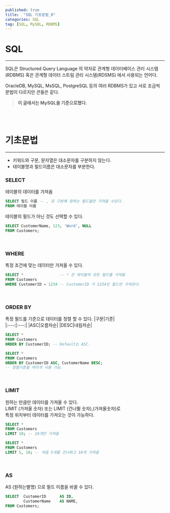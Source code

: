 ```yaml
---
published: true
title:  "SQL 기초문법_0"
categories: SQL
tag: [SQL, MySQL, RDBMS]
---
```


# SQL
---
SQL은 Structured Query Language 의 약자로 관계형 데이터베이스 관리 시스템(RDBMS) 혹은 관계형 데이터 스트림 관리 시스템(RDSMS) 에서 사용되는 언어다.  

OracleDB, MySQL, MsSQL, PostgreSQL 등의 여러 RDBMS가 있고 서로 조금씩 문법이 다르지만 큰들은 같다.  

> **이 글에서는 MySQL을 기준으로했다.**

<br>
<br>

# 기초문법
---  
- 키워드와 구문, 문자열은 대소문자를 구분하지 않는다.
- 테이블명과 필드이름은 대소문자를 부분한다.


### SELECT
테이블의 데이터를 가져옴

```sql
SELECT 필드 이름 -- , 로 구분해 원하는 필드들만 가져올 수있다.
FROM 테이블 이름
```  
테이블의 필드가 아닌 것도 선택할 수 있다.
```sql
SELECT CustomerName, 123, 'Word', NULL
FROM Customers;
```
<br>

### WHERE  
특정 조건에 맞는 데이터만 가져올 수 있다.
```sql
SELECT *                -- * 은 테이블의 모든 필드를 가져옴
FROM Customers
WHERE CustomerID = 1234 -- CustomerID 가 1234인 필드만 가져온다.
```
<br>

### ORDER BY
특정 필드를 기준으로 데이터를 정렬 할 수 있다.
|구문|기준|  
|:---:|:---:|
|ASC|오름차순|
|DESC|내림차순|
```sql
SELECT *
FROM Customers
ORDER BY CustomerID; -- Default는 ASC.
```
```sql
SELECT * 
FROM Customers
ORDER BY CustomerID ASC, CustomerName DESC;
-- 정렬기준을 여러개 사용 가능.
```
<br>

### LIMIT
원하는 만큼만 데이터를 가져올 수 있다.  
LIMIT (가져올 숫자) 또는 LIMIT (건너뛸 숫자),(가져올숫자)로  
특정 위치부터 데이터를 가져오는 것이 가능하다.
```sql
SELECT * 
FROM Customers
LIMIT 10; -- 10개만 가져옴
```
```sql
SELECT * 
FROM Customers
LIMIT 5, 10; -- 처음 5개를 건너뛰고 10개 가져옴
```
<br>

### AS
AS (원하는별명) 으로 필드 이름을 바꿀 수 있다.
```sql
SELECT  CustomerID      AS ID,
        CustomerName    AS NAME,
FROM Customers;
```